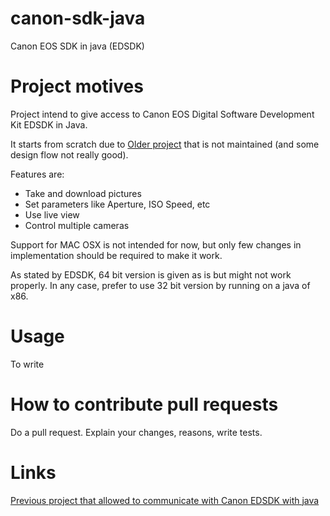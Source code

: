 # canon-sdk-java
Canon EOS SDK in java (EDSDK)

# Project motives
Project intend to give access to Canon EOS Digital Software Development Kit EDSDK in Java.

It starts from scratch due to [Older project](https://github.com/kritzikratzi/edsdk4j) that is not maintained (and some design flow not really good).

Features are:
- Take and download pictures
- Set parameters like Aperture, ISO Speed, etc
- Use live view
- Control multiple cameras

Support for MAC OSX is not intended for now, but only few changes in implementation should be required to make it work.

As stated by EDSDK, 64 bit version is given as is but might not work properly. In any case, prefer to use 32 bit version by running on a java of x86.

# Usage
To write

# How to contribute pull requests
Do a pull request. Explain your changes, reasons, write tests.


# Links

[Previous project that allowed to communicate with Canon EDSDK with java](https://github.com/kritzikratzi/edsdk4j)
